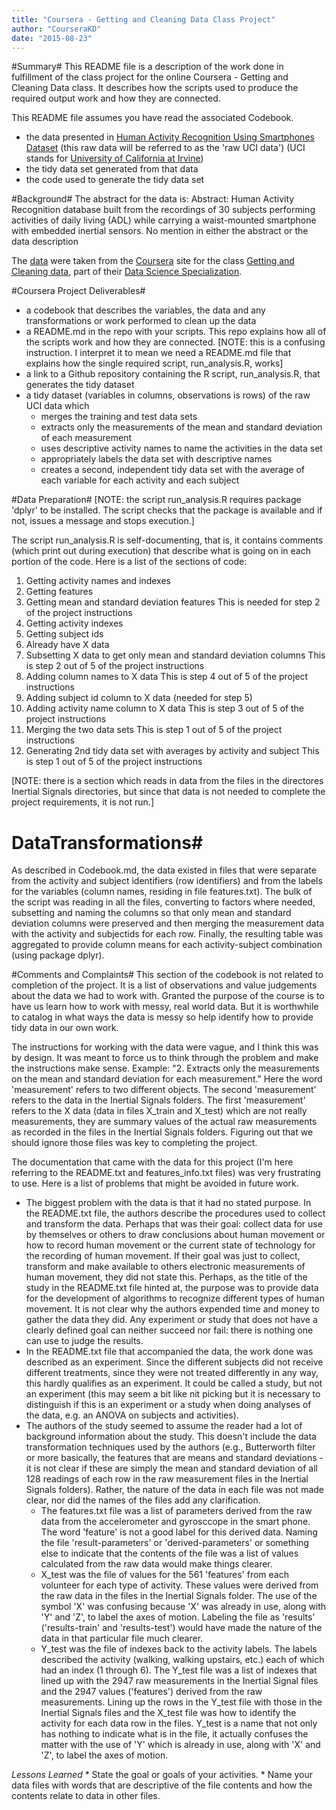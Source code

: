 ```yaml
---
title: "Coursera - Getting and Cleaning Data Class Project"
author: "CourseraKD"
date: "2015-08-23"
---
```


#Summary#
This README file is a description of the work done in fulfillment of the class project for the online Coursera - Getting and Cleaning Data class. It describes how the scripts used to produce the required output work and how they are connected.

This README file assumes you have read the associated Codebook.

* the data presented in [Human Activity Recognition Using Smartphones Dataset](http://archive.ics.uci.edu/ml/datasets/Human+Activity+Recognition+Using+Smartphones) (this raw data will be referred to as the 'raw UCI data') (UCI stands for [University of California at Irvine](http://www.ics.uci.edu/))
* the tidy data set generated from that data
* the code used to generate the tidy data set
    
#Background#
The abstract for the data is: Abstract: Human Activity Recognition database built from the recordings of 30 subjects performing activities of daily living (ADL) while carrying a waist-mounted smartphone with embedded inertial sensors. No mention in either the abstract or the data description 
    
The [data](https://d396qusza40orc.cloudfront.net/getdata%2Fprojectfiles%2FUCI%20HAR%20Dataset.zip ) were taken from the [Coursera](https://www.coursera.org/) site for the class [Getting and Cleaning data](https://www.coursera.org/course/getdata), part of their [Data Science Specialization](https://www.coursera.org/specialization/jhudatascience/1).

#Coursera Project Deliverables#
* a codebook that describes the variables, the data and any transformations or work performed to clean up the data
* a README.md in the repo with your scripts. This repo explains how all of the scripts work and how they are connected. [NOTE: this is a confusing instruction. I interpret it to mean we need a README.md file that explains how the single required script, run_analysis.R, works]
* a link to a Github repository containing the R script, run_analysis.R, that generates the tidy dataset
* a tidy dataset (variables in columns, observations is rows) of the raw UCI data which
    * merges the training and test data sets
    * extracts only the measurements of the mean and standard deviation of each measurement
    * uses descriptive activity names to name the activities in the data set
    * appropriately labels the data set with descriptive names
    * creates a second, independent tidy data set with the average of each variable for each activity and each subject

#Data Preparation#
[NOTE: the script run_analysis.R requires package 'dplyr' to be installed. The script checks that the package is available and if not, issues a message and stops execution.]

The script run_analysis.R is self-documenting, that is, it contains comments (which print out during execution) that describe what is going on in each portion of the code. Here is a list of the sections of code:

1. Getting activity names and indexes
2. Getting features
3. Getting mean and standard deviation features
    This is needed for step 2 of the project instructions
4. Getting activity indexes
5. Getting subject ids
6. Already have X data
7. Subsetting X data to get only mean and standard deviation columns
    This is step 2 out of 5 of the project instructions
8. Adding column names to X data
    This is step 4 out of 5 of the project instructions
9. Adding subject id column to X data (needed for step 5)
10. Adding activity name column to X data
    This is step 3 out of 5 of the project instructions
11. Merging the two data sets
    This is step 1 out of 5 of the project instructions
12. Generating 2nd tidy data set with averages by activity and subject
    This is step 1 out of 5 of the project instructions

[NOTE: there is a section which reads in data from the files in the directores Inertial Signals directories, but since that data is not needed to complete the project requirements, it is not run.]

# DataTransformations#
As described in Codebook.md, the data existed in files that were separate from the activity and subject identifiers (row identifiers) and from the labels for the variables (column names, residing in file features.txt). The bulk of the script was reading in all the files, converting to factors where needed, subsetting and naming the columns so that only mean and standard deviation columns were preserved and then merging the measurement data with the activity and subjectids for each row. Finally, the resulting table was aggregated to provide column means for each activity-subject combination (using package dplyr). 

#Comments and Complaints#
This section of the codebook is not related to completion of the project. It is a list of observations and value judgements about the data we had to work with.
Granted the purpose of the course is to have us learn how to work with messy, real world data. But it is worthwhile to catalog in what ways the data is messy so help identify how to provide tidy data in our own work.

The instructions for working with the data were vague, and I think this was by design. It was meant to force us to think through the problem and make the instructions make sense. Example: "2. Extracts only the measurements on the mean and standard deviation for each measurement." Here the word 'measurement' refers to two different objects. The second 'measurement' refers to the data in the Inertial Signals folders. The first 'measurement' refers to the X data (data in files X_train and X_test) which are not really measurements, they are summary values of the actual raw measurements as recorded in the files in the Inertial Signals folders. Figuring out that we should ignore those files was key to completing the project.

The documentation that came with the data for this project (I'm here referring to the README.txt and features_info.txt files) was very frustrating to use. Here is a list of problems that might be avoided in future work.

   * The biggest problem with the data is that it had no stated purpose. In the README.txt file, the authors describe the procedures used to collect and transform the data. Perhaps that was their goal: collect data for use by themselves or others to draw conclusions about human movement or how to record human movement or the current state of technology for the recording of human movement. If their goal was just to collect, transform and make available to others electronic measurements of human movement, they did not state this. Perhaps, as the title of the study in the README.txt file hinted at, the purpose was to provide data for the development of algorithms to recognize different types of human movement. It is not clear why the authors expended time and money to gather the data they did. Any experiment or study that does not have a clearly defined goal can neither succeed nor fail: there is nothing one can use to judge the results.
   * In the README.txt file that accompanied the data, the work done was described as an experiment. Since the different subjects did not receive different treatments, since they were not treated differently in any way, this hardly qualifies as an experiment. It could be called a study, but not an experiment (this may seem a bit like nit picking but it is necessary to distinguish if this is an experiment or a study when doing analyses of the data, e.g. an ANOVA on subjects and activities).
   * The authors of the study seemed to assume the reader had a lot of background information about the study. This doesn't include the data transformation techniques used  by the authors (e.g., Butterworth filter or more basically, the features that are means and standard deviations - it is not clear if these are simply the mean and standard deviation of all 128 readings of each row in the raw measurement files in the Inertial Signals folders). Rather, the nature of the data in each file was not made clear, nor did the names of the files add any clarification. 
        * The features.txt file was a list of parameters derived from the raw data from the accelerometer and gyrosccope in the smart phone. The word 'feature' is not a good label for this derived data. Naming the file 'result-parameters' or 'derived-parameters' or something else to indicate that the contents of the file was a list of values calculated from the raw data would make things clearer.  
        * X_test was the file of values for the 561 'features' from each volunteer for each type of activity. These values were derived from the raw data in the files in the Inertial Signals folder. The use of the symbol 'X' was confusing because 'X' was already in use, along with 'Y' and 'Z', to label the axes of motion. Labeling the file as 'results' ('results-train' and 'results-test') would have made the nature of the data in that particular file much clearer. 
        * Y_test was the file of indexes back to the activity labels. The labels described the activity (walking, walking upstairs, etc.) each of which had an index (1 through 6). The Y_test file was a list of indexes that lined up with the 2947 raw measurements in the Inertial Signal files and the 2947 values ('features') derived from the raw measurements. Lining up the rows in the Y_test file with those in the Inertial Signals files and the X_test file was how to identify the activity for each data row in the files. Y_test is a name that not only has nothing to indicate what is in the file, it actually confuses the matter with the use of 'Y' which is already in use, along with 'X' and 'Z', to label the axes of motion.
    
    
*Lessons Learned*
    * State the goal or goals of your activities.
    * Name your data files with words that are descriptive of the file contents and how the contents relate to data in other files. 


